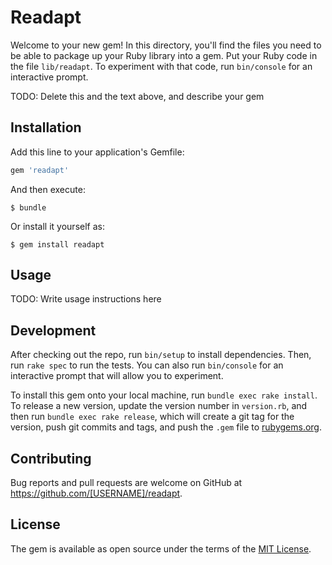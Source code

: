 # Readapt

Welcome to your new gem! In this directory, you'll find the files you need to be able to package up your Ruby library into a gem. Put your Ruby code in the file `lib/readapt`. To experiment with that code, run `bin/console` for an interactive prompt.

TODO: Delete this and the text above, and describe your gem

## Installation

Add this line to your application's Gemfile:

```ruby
gem 'readapt'
```

And then execute:

    $ bundle

Or install it yourself as:

    $ gem install readapt

## Usage

TODO: Write usage instructions here

## Development

After checking out the repo, run `bin/setup` to install dependencies. Then, run `rake spec` to run the tests. You can also run `bin/console` for an interactive prompt that will allow you to experiment.

To install this gem onto your local machine, run `bundle exec rake install`. To release a new version, update the version number in `version.rb`, and then run `bundle exec rake release`, which will create a git tag for the version, push git commits and tags, and push the `.gem` file to [rubygems.org](https://rubygems.org).

## Contributing

Bug reports and pull requests are welcome on GitHub at https://github.com/[USERNAME]/readapt.

## License

The gem is available as open source under the terms of the [MIT License](https://opensource.org/licenses/MIT).
